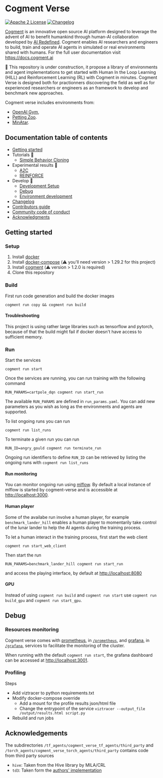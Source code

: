 # Cogment Verse

[![Apache 2 License](https://img.shields.io/badge/license-Apache%202-green?style=flat-square)](./LICENSE) [![Changelog](https://img.shields.io/badge/-Changelog%20-blueviolet?style=flat-square)](./CHANGELOG.md)

[Cogment](https://cogment.ai) is an innovative open source AI platform designed to leverage the advent of AI to benefit humankind through human-AI collaboration developed by [AI Redefined](https://ai-r.com). Cogment enables AI researchers and engineers to build, train and operate AI agents in simulated or real environments shared with humans. For the full user documentation visit <https://docs.cogment.ai>

🚧 This repository is under construction, it propose a library of environments and agent implementations to get started with Human In the Loop Learning (HILL) and Reinforcement Learning (RL) with Cogment in minutes. Cogment Verse is designed both for practionners discovering the field as well as for experienced researchers or engineers as an framework to develop and benchmark new approaches.

Cogment verse includes environments from:

- [OpenAI Gym](https://gym.openai.com),
- [Petting Zoo](https://www.pettingzoo.ml).
- [MinAtar](https://github.com/kenjyoung/MinAtar).

## Documentation table of contents

- [Getting started](#getting-started)
- Tutorials 🚧
  - [Simple Behavior Cloning](/docs/tutorials/simple_bc.md)
- Experimental results 🚧
  - [A2C](/docs/results/a2c.md)
  - [REINFORCE](/docs/results/REINFORCE.md)
- Develop 🚧
  - [Development Setup](/docs/development_setup.md)
  - [Debug](#debug)
  - [Environment development](/docs/environment.md)
- [Changelog](/CHANGELOG.md)
- [Contributors guide](/CONTRIBUTING.md)
- [Community code of conduct](/CODE_OF_CONDUCT.md)
- [Acknowledgments](#acknowledgements)

## Getting started

### Setup

1. Install [docker](https://docs.docker.com/desktop/#download-and-install)
2. Install [docker-compose](https://docs.docker.com/compose/install/#install-compose) (⚠️ you'll need version > 1.29.2 for this project)
3. Install [cogment](https://docs.cogment.ai/introduction/installation/) (⚠️ version > 1.2.0 is required)
4. Clone this repository

### Build

First run code generation and build the docker images

```console
cogment run copy && cogment run build
```

#### Troubleshooting

This project is using rather large libraries such as tensorflow and pytorch, because of that the build might fail if docker doesn't have access to sufficient memory.

### Run

Start the services

```console
cogment run start
```

Once the services are running, you can run training with the following command

```console
RUN_PARAMS=cartpole_dqn cogment run start_run
```

The available `RUN_PARAMS` are defined in `run_params.yaml`. You can add new parameters as you wish as long as the environments and agents are supported.

To list ongoing runs you can run

```console
cogment run list_runs
```

To terminate a given run you can run

```console
RUN_ID=angry_gould cogment run terminate_run
```

Ongoing run identifiers to define `RUN_ID` can be retrieved by listing the ongoing runs with `cogment run list_runs`

#### Run monitoring

You can monitor ongoing run using [mlflow](https://mlflow.org). By default a local instance of mlflow is started by cogment-verse and is accessible at <http://localhost:3000>.

#### Human player

Some of the availabe run involve a human player, for example `benchmark_lander_hill` enables a human player to momentarily take control of the lunar lander to help the AI agents during the training process.

To let a human interact in the training process, first start the web client

```console
cogment run start_web_client
```

Then start the run

```console
RUN_PARAMS=benchmark_lander_hill cogment run start_run
```

and access the playing interface, by default at <http://localhost:8080>

#### GPU

Instead of using `cogment run build` and `cogment run start` use `cogment run build_gpu` and `cogment run start_gpu`.

## Debug

### Resources monitoring

Cogment verse comes with [prometheus](https://prometheus.io), in [`/prometheus`](/prometheus), and [grafana](https://grafana.com), in [`/grafana`](/grafana), services to facilitate the monitoring of the cluster.

When running with the default `cogment run start`, the grafana dashboard can be accessed at <http://localhost:3001>.

### Profiling

Steps

- Add viztracer to python requirements.txt
- Modify docker-compose override
  - Add a mount for the profile results json/html file
  - Change the entrypoint of the service `viztracer --output_file /output/results.html script.py`
- Rebuild and run jobs

## Acknowledgements

The subdirectories `/tf_agents/cogment_verse_tf_agents/third_party` and `/torch_agents/cogment_verse_torch_agents/third_party` contains code from third party sources

- `hive`: Taken from the Hive library by MILA/CRL
- `td3`: Taken form the [authors' implementation](https://github.com/sfujim/TD3)
